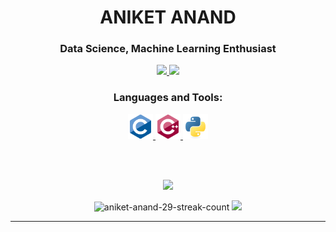 <h1 align="center">ANIKET ANAND</h1>
<h3 align="center">Data Science, Machine Learning Enthusiast</h3>
 
<p align="center">
   <a href="https://www.linkedin.com/in/aniket-anand-29092001/">
    <img src="https://img.shields.io/badge/-LinkedIn-0e76a8?style=for-the-badge&logo=Linkedin&logoColor=white" />
  </a>
  <a href="https://www.hackerrank.com/dashboard">
    <img src="https://img.shields.io/badge/-HackerRank-brightgreen?style=for-the-badge&logo=Hackerrank&logoColor=white"/>
  </a>
</p>

<h3 align="center">Languages and Tools:</h3>
<p align="center"> 
  <a href="https://www.cprogramming.com/" target="_blank"> <img src="https://raw.githubusercontent.com/devicons/devicon/master/icons/c/c-original.svg" alt="c" width="40" height="40"/> </a> 
  <a href="https://www.w3schools.com/cpp/" target="_blank"> <img src="https://raw.githubusercontent.com/devicons/devicon/master/icons/cplusplus/cplusplus-original.svg" alt="cplusplus" width="40" height="40"/> </a> 
  <a href="https://www.python.org" target="_blank"> <img src="https://raw.githubusercontent.com/devicons/devicon/master/icons/python/python-original.svg" alt="python" width="40" height="40"/> </a> 
</p>
<br>

</details>
<br>

<p align="center">
<a href="https://github.com/aniket-anand-29/github-readme-stats">
  <img src="https://github-readme-stats.vercel.app/api/top-langs/?username=aniket-anand-29&layout=compact" />
</a>  
<p>

  
<p align="center">
<img  width=48% src="https://github-readme-streak-stats.herokuapp.com/?user=aniket-anand-29&" alt="aniket-anand-29-streak-count" />

<a>
  <img width=48% src="https://github-readme-stats.vercel.app/api?username=aniket-anand-29&show_icons=true&theme=synthwave" />
</a>
  
</p>

------

